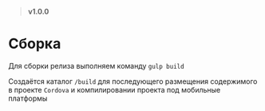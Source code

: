 > **v1.0.0**

# Сборка
Для сборки релиза выполняем команду `gulp build`

Создаётся каталог `/build` для последующего размещения содержимого в проекте `Cordova` и компилировании проекта под мобильные платформы